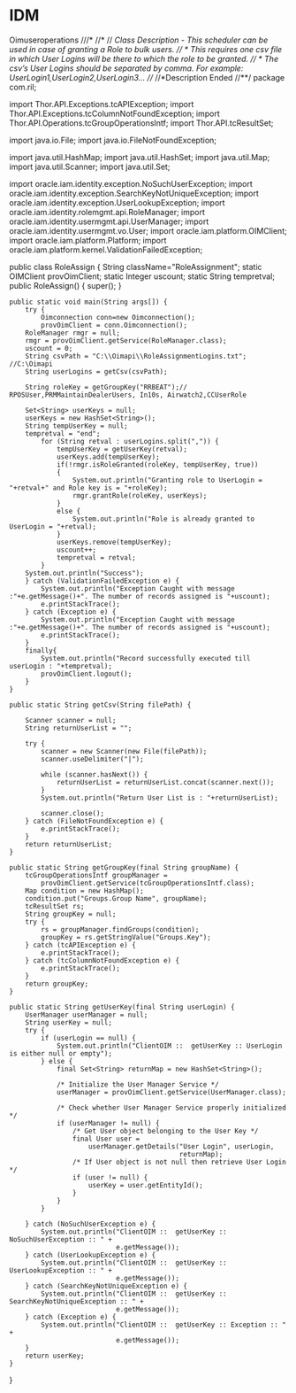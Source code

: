 # IDM
Oimuseroperations
///*
//* 
// *Class Description - This scheduler can be used in case of granting a Role to bulk users. 
// *                    This requires one csv file in which User Logins will be there to which the role to be granted. 
// *                    The csv’s User Logins should be separated by comma. For example: UserLogin1,UserLogin2,UserLogin3…
//*
//*Description Ended
//**/
package com.ril;

import Thor.API.Exceptions.tcAPIException;
import Thor.API.Exceptions.tcColumnNotFoundException;
import Thor.API.Operations.tcGroupOperationsIntf;
import Thor.API.tcResultSet;

import java.io.File;
import java.io.FileNotFoundException;

import java.util.HashMap;
import java.util.HashSet;
import java.util.Map;
import java.util.Scanner;
import java.util.Set;

import oracle.iam.identity.exception.NoSuchUserException;
import oracle.iam.identity.exception.SearchKeyNotUniqueException;
import oracle.iam.identity.exception.UserLookupException;
import oracle.iam.identity.rolemgmt.api.RoleManager;
import oracle.iam.identity.usermgmt.api.UserManager;
import oracle.iam.identity.usermgmt.vo.User;
import oracle.iam.platform.OIMClient;
import oracle.iam.platform.Platform;
import oracle.iam.platform.kernel.ValidationFailedException;




public class RoleAssign {
    String className="RoleAssignment";
    static OIMClient provOimClient;
    static Integer uscount;
    static String tempretval;
    public RoleAssign() {
        super();
    }

    public static void main(String args[]) {
        try {
        	Oimconnection conn=new Oimconnection();
            provOimClient = conn.Oimconnection();
        RoleManager rmgr = null;
        rmgr = provOimClient.getService(RoleManager.class);
        uscount = 0;
        String csvPath = "C:\\Oimapi\\RoleAssignmentLogins.txt";  //C:\Oimapi
        String userLogins = getCsv(csvPath);
            
        String roleKey = getGroupKey("RRBEAT");// RPOSUser,PRMMaintainDealerUsers, In10s, Airwatch2,CCUserRole
            
        Set<String> userKeys = null;
        userKeys = new HashSet<String>();
        String tempUserKey = null;
        tempretval = "end";
            for (String retval : userLogins.split(",")) {
                tempUserKey = getUserKey(retval);
                userKeys.add(tempUserKey);
                if(!rmgr.isRoleGranted(roleKey, tempUserKey, true))
                {
                    System.out.println("Granting role to UserLogin = "+retval+" and Role key is = "+roleKey);
                    rmgr.grantRole(roleKey, userKeys);
                }
                else {
                    System.out.println("Role is already granted to UserLogin = "+retval);
                }
                userKeys.remove(tempUserKey);
                uscount++;
                tempretval = retval;
            }
        System.out.println("Success");
        } catch (ValidationFailedException e) {
            System.out.println("Exception Caught with message :"+e.getMessage()+". The number of records assigned is "+uscount);
            e.printStackTrace();
        } catch (Exception e) {
            System.out.println("Exception Caught with message :"+e.getMessage()+". The number of records assigned is "+uscount);
            e.printStackTrace();
        }
        finally{
            System.out.println("Record successfully executed till userLogin : "+tempretval);
            provOimClient.logout();
        }
    }

    public static String getCsv(String filePath) {
        
        Scanner scanner = null;
        String returnUserList = "";
       
        try {
            scanner = new Scanner(new File(filePath));
            scanner.useDelimiter("|");
           
            while (scanner.hasNext()) {
                returnUserList = returnUserList.concat(scanner.next());
            }
            System.out.println("Return User List is : "+returnUserList);
           
            scanner.close();
        } catch (FileNotFoundException e) {
            e.printStackTrace();
        }
        return returnUserList;
    }

    public static String getGroupKey(final String groupName) {
        tcGroupOperationsIntf groupManager =
            provOimClient.getService(tcGroupOperationsIntf.class);
        Map condition = new HashMap();
        condition.put("Groups.Group Name", groupName);
        tcResultSet rs;
        String groupKey = null;
        try {
            rs = groupManager.findGroups(condition);
            groupKey = rs.getStringValue("Groups.Key");
        } catch (tcAPIException e) {
            e.printStackTrace();
        } catch (tcColumnNotFoundException e) {
            e.printStackTrace();
        }
        return groupKey;
    }

    public static String getUserKey(final String userLogin) {
        UserManager userManager = null;
        String userKey = null;
        try {
            if (userLogin == null) {
                System.out.println("ClientOIM ::  getUserKey :: UserLogin is either null or empty");
            } else {
                final Set<String> returnMap = new HashSet<String>();

                /* Initialize the User Manager Service */
                userManager = provOimClient.getService(UserManager.class);

                /* Check whether User Manager Service properly initialized */
                if (userManager != null) {
                    /* Get User object belonging to the User Key */
                    final User user =
                        userManager.getDetails("User Login", userLogin,
                                               returnMap);
                    /* If User object is not null then retrieve User Login */
                    if (user != null) {
                        userKey = user.getEntityId();
                    }
                }
            }

        } catch (NoSuchUserException e) {
            System.out.println("ClientOIM ::  getUserKey :: NoSuchUserException :: " +
                               e.getMessage());
        } catch (UserLookupException e) {
            System.out.println("ClientOIM ::  getUserKey :: UserLookupException :: " +
                               e.getMessage());
        } catch (SearchKeyNotUniqueException e) {
            System.out.println("ClientOIM ::  getUserKey :: SearchKeyNotUniqueException :: " +
                               e.getMessage());
        } catch (Exception e) {
            System.out.println("ClientOIM ::  getUserKey :: Exception :: " +
                               e.getMessage());
        }
        return userKey;
    }

}
